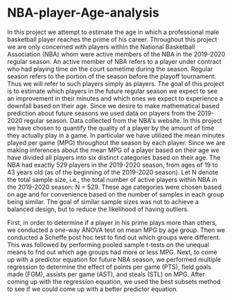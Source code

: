 # NBA-player-Age-analysis
In this project we attempt to estimate the age in which a professional male basketball player reaches the prime of his career. Throughout this project we are only concerned with players within the National Basketball Association (NBA) whom were active members of the NBA in the 2019-2020 regular season. An active member of NBA refers to a player under contract who had playing time on the court sometime during the season. Regular season refers to the portion of the season before the playoff tournament. Thus we will refer to such players simply as players. The goal of this project is to estimate which players in the future regular season we expect to see an improvement in their minutes and which ones we expect to experience a downfall based on their age. Since we desire to make mathematical based prediction about future seasons we used data on players from the 2019-2020 regular season. Data collected from the NBA's website. In this project we have chosen to quantify the quality of a player by the amount of time they actually play in a game. In particular we have utilized the mean minutes played per game (MPG) throughout the season by each player. Since we are making inferences about the mean MPG of a player based on their age we have divided all players into six distinct categories based on their age. The NBA had exactly 529 players in the 2019-2020 season, from ages of 19 to 43 years old (as of the beginning of the 2019-2020 season). Let N denote the total sample size, i.e., the total number of active players within NBA in the 2019-2020 season: N = 529. These age categories were chosen based on age and for convenience based on the number of samples in each group being similar. The goal of similar sample sizes was not to achieve a balanced design, but to reduce the likelihood of having outliers.

First, in order to determine if a player in his prime plays more than others, we conducted a one-way ANOVA test on mean MPG by age group. Then we conducted a Scheffe post hoc test to find out which groups were different. This was followed by performing pooled sample t-tests on the unequal means to fnd out which age groups had more or less MPG. Next, to come up with a predictor equation for future NBA season, we performed multiple regression to determine the effect of points per game (PTS), field goals made (FGM), assists per game (AST), and steals (STL) on MPG. After coming up with the regression equation, we used the best subsets method to see if we could come up with a better predictor equation.
